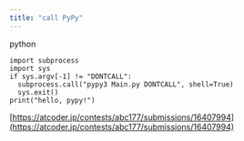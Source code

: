 ```yaml
---
title: "call PyPy"
---
```


python

```
import subprocess
import sys
if sys.argv[-1] != "DONTCALL":
  subprocess.call("pypy3 Main.py DONTCALL", shell=True)
  sys.exit()
print("hello, pypy!")
```

[https://atcoder.jp/contests/abc177/submissions/16407994](https://atcoder.jp/contests/abc177/submissions/16407994)
